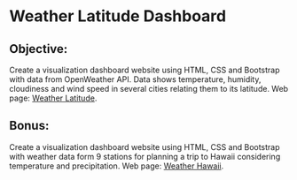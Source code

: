 # Weather Latitude Dashboard
## Objective: 
Create a visualization dashboard website using HTML, CSS and Bootstrap with data from OpenWeather API. Data shows temperature, humidity, cloudiness and wind speed in several cities relating them to its latitude.
Web page: [Weather Latitude](https://odindeltoro.github.io/Web-Design-Challenge/). 
## Bonus:
Create a visualization dashboard website using HTML, CSS and Bootstrap with weather data form 9 stations for planning a trip to Hawaii considering temperature and precipitation.
Web page: [Weather Hawaii](https://odindeltoro.github.io/Web-Design-Challenge/Bonus). 
